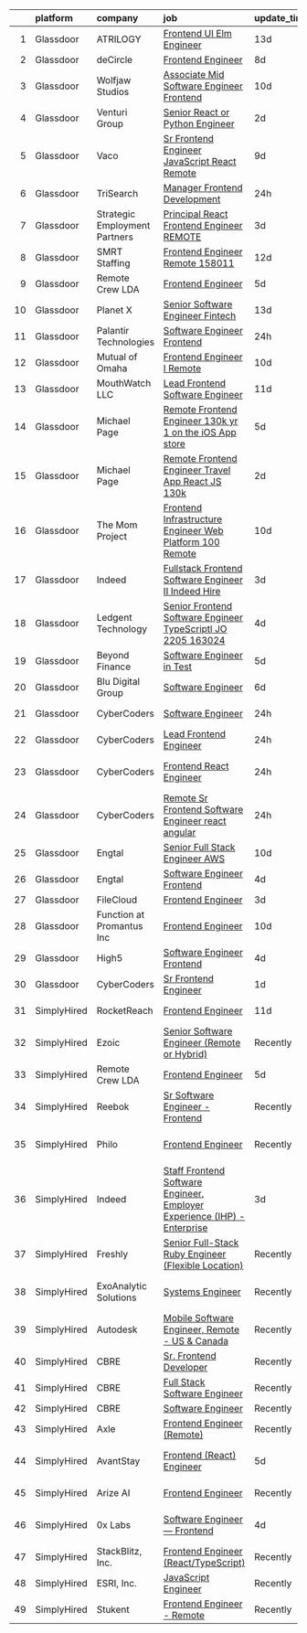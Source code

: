 

|    | platform    | company                       | job                                                                                                                                                                                                                                                                                                                                                                                                                                                                                                                                                                                                                                                                                                                                                                                                                                                                                                                                                                                                                                                                                                                                                                                                                                                                                                                                                                                                                                                                    | update_time   | location             |
|---:|:------------|:------------------------------|:-----------------------------------------------------------------------------------------------------------------------------------------------------------------------------------------------------------------------------------------------------------------------------------------------------------------------------------------------------------------------------------------------------------------------------------------------------------------------------------------------------------------------------------------------------------------------------------------------------------------------------------------------------------------------------------------------------------------------------------------------------------------------------------------------------------------------------------------------------------------------------------------------------------------------------------------------------------------------------------------------------------------------------------------------------------------------------------------------------------------------------------------------------------------------------------------------------------------------------------------------------------------------------------------------------------------------------------------------------------------------------------------------------------------------------------------------------------------------|:--------------|:---------------------|
|  1 | Glassdoor   | ATRILOGY                      | [Frontend   UI Elm Engineer](https://www.glassdoor.com/partner/jobListing.htm?pos=112&ao=1110586&s=58&guid=00000181c808e97697c6adf8c12ed0fa&src=GD_JOB_AD&t=SR&vt=w&ea=1&cs=1_d7ba5d9c&cb=1656918436621&jobListingId=1007951974151&cpc=42BEC95245890617&jrtk=3-0-1g740hqcog2ff801-1g740hqd8k61j800-68a92fa90fcbb848--6NYlbfkN0Coaqwr41TC2LgejnR7Utnytr6GYvK_E0y3WIq7ZdLRae9o-QpJIESlqP3qGLJFeU5dqe6N4gMCbDR-n3pXvhT98Mgxod8UQAAqLWEQreMdixZW2B1RD6nfE-sLKercspbsywCsncoq0A22johr5wHrPfrvYirmkD7Z-IhZUBpg9n0XvkQQuqYKp6cIBLnCcSyiYIgRlFELm0i8hbs-8dvu9r76RbqMJEFZgBKBKuG_5DS4AX8Yl7J_kABGF3KNos90ak6t0GjGUuXJUHwqn5sTr8Ke8Lifg3MEqYh7VVzF4TN83VmuOkhE7Q_3dnB1F6yGfWP31H67sTojFa3Qy9PMMRLga97LV_qxmU9N5CmMjpTCIdoq44KEcQQ18XHCwFG3eUyYIkIQBKSqG3602zraF_qLZ0dgJ2dYojp-KitT7i4-VWNd4pcHQYqU8QXj7Dp2ODB3R443efTjXpbc5ZnpfeP_dGZ3m3FmQOC1VG2cF8XrM7MsJSHsNyuaJ-5QFTgYnaC-E0MFgw%3D%3D)                                                                                                                                                                                                                                                                                                                                                                                                                                                                                                                                                                                      | 13d           | Remote               |
|  2 | Glassdoor   | deCircle                      | [Frontend Engineer](https://www.glassdoor.com/partner/jobListing.htm?pos=130&ao=1136043&s=58&guid=00000181c808e97697c6adf8c12ed0fa&src=GD_JOB_AD&t=SR&vt=w&cs=1_9c4a0c75&cb=1656918436623&jobListingId=1007963235586&jrtk=3-0-1g740hqcog2ff801-1g740hqd8k61j800-dd5f0d586b805b4e-)                                                                                                                                                                                                                                                                                                                                                                                                                                                                                                                                                                                                                                                                                                                                                                                                                                                                                                                                                                                                                                                                                                                                                                                     | 8d            | Remote               |
|  3 | Glassdoor   | Wolfjaw Studios               | [Associate Mid Software Engineer   Frontend](https://www.glassdoor.com/partner/jobListing.htm?pos=102&ao=1110586&s=58&guid=00000181c808e97697c6adf8c12ed0fa&src=GD_JOB_AD&t=SR&vt=w&ea=1&cs=1_6018aaf8&cb=1656918436620&jobListingId=1007959366152&cpc=6FC5BA77C9A4CD78&jrtk=3-0-1g740hqcog2ff801-1g740hqd8k61j800-cea5b5b7e59bbe87--6NYlbfkN0DP_ttKoBhP16ns0tLfWjRRoQOPpCtgM4FLKJISH7K8WO43MsaSwQxgyo_W1GdW9203ud2JWbInUUyEHFidwgEE2sA5XXJG7tQt6w2Ja0PTd1ITejI5S-aR4OuqwY_NWt-D_vCQGZ5QVfDBFSibNRXOAAMFg9vxpGys76Wpupfyp_2fX7v45sUn0qsSyVQOKYXUIX5ZuXbS8e48DO4PcGKv4Ln5PxCkXHcU22MN0qRtaRP-uhqyTcR4xmdEocUZgMrdT9QnH5d8qcU7WNHHIHmtf2IpZiX-tYpuijfYbdYHPeZ1GQIMmIH7UazYD2aiE-YV7pbinFuwfGtyou4CuwfHeTf-LHGrD88jMPcPFzViclA0kSvcHs6-5mCSX-_L_OIJC8HdJ-y0lrD0dSZaJ6UckKb3E58LUKGldUagzOApC2hQ4fpXpB-12D_D1ycnivfPckidPBeIOCEhQiEKLChz5YDIY_VG9rxARQoX4G-_6uD-l4mjeuZtYs06quxqSrRZoGD_bEhCuocg1EHiog0x)                                                                                                                                                                                                                                                                                                                                                                                                                                                                                                                                                                  | 10d           | Remote               |
|  4 | Glassdoor   | Venturi Group                 | [Senior React or Python Engineer](https://www.glassdoor.com/partner/jobListing.htm?pos=116&ao=1110586&s=58&guid=00000181c808e97697c6adf8c12ed0fa&src=GD_JOB_AD&t=SR&vt=w&ea=1&cs=1_56a7a8f0&cb=1656918436622&jobListingId=1007977623095&cpc=4050D81B60456B41&jrtk=3-0-1g740hqcog2ff801-1g740hqd8k61j800-aa37d0739a0c87f1--6NYlbfkN0DiMBqcaSMT8lrn_viPgFID_2aewekq0duxyJS2DdWDl_c6MXwKMcd0oiKv00VSWNtNoR8CD0M4PfmA-uyYZbxHoSYFZrjBtwMIfYueoSpv5kTtTiVk32Qq5q6LgByft60GZMmMYPqWLhRxBOPep4QRlTBZJcxTXI4d3v6jMNt6lammgAUQoZ3Pyz5kByZHeeE9R17n63zqMwRgxDYArDrCvOJp5_Th00SYDMzTRNAeH-w1Z-nL1WFUQe5eQrCt6Q1CCyC7wlo8e7B4vLq5UcMH4tOXgwHuF_krGYmkc279u1fRp57cznRiQ77UaopPVgUwNXHupQ2qsPv2JoBLnTx3IE12wx9uexQJUiRmvK0VUt5ql5YtJgtst_6KkrOaus2AmK8ULQ4x3fp3LHreX8mx3LhVzJpRlTVvXONzWxqihnAAx3kOQFemjIp4iXL3pXTVb5lynR_vzApQ7MEq-mL2xitGfJAV7pGpoCHkpWwLXXgSoJdoEICOuDLEP-fwIQ4BbY202a6WdA%3D%3D)                                                                                                                                                                                                                                                                                                                                                                                                                                                                                                                                                                                 | 2d            | Remote               |
|  5 | Glassdoor   | Vaco                          | [Sr Frontend Engineer  JavaScript React    Remote](https://www.glassdoor.com/partner/jobListing.htm?pos=120&ao=1110586&s=58&guid=00000181c808e97697c6adf8c12ed0fa&src=GD_JOB_AD&t=SR&vt=w&ea=1&cs=1_ccdd4058&cb=1656918436622&jobListingId=1007962105379&cpc=6FC5BA77C9A4CD78&jrtk=3-0-1g740hqcog2ff801-1g740hqd8k61j800-208e73efd29196e3--6NYlbfkN0D_sybMACCpf9B-677oK5j6rPldVB6BlrVvFjO_o-GJZbzuF-qh4PxErFUqfUsv_6urhIfmWsa-6WkAeITFE3SvC59-_XxnuMBs7dHroHBebKolksTcxkK6eQkrWT0BtHndz3wQ7M38MVbHyNH82ozVADe6fDPfEa7HxtgiYbB_0g7G2cSltwOZq7hEcQ_XYgBYHL3u_GedwlwDHazuAVJmaSnjx-Tn012BwuFAlAWO6rrGOb-JCz3ckG2uLRX0oGISlciBM34k75sAQ25xUeo20nD1qX40qQo4SGIogqe3MaCJINZLuKjWQlEVY79Z1rnSksJPeXHvalvKwIXX45F6ouXWX9s7qPM0Odu77FGfRxYMUqsHUMD4lX8-Mlbej14KOHHE0tnq2nKAM0pGxWlOMpY7QY79x4G4iDgyKA9OI2dNzi9pKGFcWz2CWonvPFwFR1jmB2zLq6e_x5CEMXnXxjd9MvLFNdakgi1xAJNtvoZn5ip9GRdXwZiFUmZY88Ed3VxsRvQLEl15EJdipsxqQRgiuZ1A9AlbFIk_3c-ySA%3D%3D)                                                                                                                                                                                                                                                                                                                                                                                                                                                                                                                                | 9d            | Remote               |
|  6 | Glassdoor   | TriSearch                     | [Manager  Frontend Development](https://www.glassdoor.com/partner/jobListing.htm?pos=117&ao=1110586&s=58&guid=00000181c808e97697c6adf8c12ed0fa&src=GD_JOB_AD&t=SR&vt=w&ea=1&cs=1_cb6bbcbf&cb=1656918436622&jobListingId=1007979800680&cpc=84DBBAA61F05C438&jrtk=3-0-1g740hqcog2ff801-1g740hqd8k61j800-3124d4cb5e6663be--6NYlbfkN0DJ41dufiW9-_d3VmOZHcpuez4e0Bu4X9T9KlT8_BkKDTCpIQbqk84Vut8YIlTyJcPYOZ_Piwr7y6JkeCh8vClfDrQN1nxaa2bAp4EJovYeYNspA7-QJDJUPVqksdHIFASdtkEK37my4MktmrHMJmbxDsBym4FjMcxjrf20nZ03-AwZLQpVBpM-_IgAJK_2mgne7VlRlfiT-nJ9ksQxA7UBMAPf6bgtgbV7bNAYlmuU5SdbmMcJ0ezp3dPkYFpnfrYNlZMwm5jQMNjnDIl_wX9VYTc-9QUpfbHh3r4yeU8nr7QGdk16Fuwp7P7soludzlaBD0B4RPMU4oKrzmtCZPVTX5uChcMFUcgSBYUut7b5h0vCGqG-9kcvWR6sIe6tXl5xHvSb3HNkLT6kStWwgF-CmUIO2gg2UA2pL9zdxxfh7Lt0cB1zcHuUrhbe6LH2wwQIpcqcEymz33C6p-LFH9stAWMAHs2Kv3SH3qkgyU7K9efQRL4jCxwZhbbnO6N6g0KeCI6g7cAVYPp2q3KAgyzb)                                                                                                                                                                                                                                                                                                                                                                                                                                                                                                                                                                               | 24h           | Boston, MA           |
|  7 | Glassdoor   | Strategic Employment Partners | [Principal React Frontend Engineer  REMOTE ](https://www.glassdoor.com/partner/jobListing.htm?pos=110&ao=1110586&s=58&guid=00000181c808e97697c6adf8c12ed0fa&src=GD_JOB_AD&t=SR&vt=w&ea=1&cs=1_e24f962b&cb=1656918436621&jobListingId=1007973389263&cpc=39A4E8CE329AB187&jrtk=3-0-1g740hqcog2ff801-1g740hqd8k61j800-5febf801c7b80555--6NYlbfkN0AKWvSE4sqLrvmChH3oy7SyLhGz62xmrQXLRHvtrs5R_U0uiG07NH3NhK1pWN3W3QFk2GV28uOC3VX1ZVFkmFGWVj1-ifSTihKm51bfuWJhOZM-vGTUfHAEUJF4TC34tZKZozEV0IB-5bx1a0KdrikA4nfPAS7lpR_jtM8rSWRe3_t4I0XetTyYj0JkVtNE3QSivtfFoRQ3a6Cq0KrPg-ExoEucXqRaZFLX-TeMTXrNcvAJQAPI7xEohmdQEC6q0AyMs3PiJB4MrdO9iMFZ6qLgzGYZrlsiWRRDIllPUA4RwZASlHHeSKoZCNmfkRVbtVrfjm1EZUnhMPVBygobxHQWa1omQuqVKlAossgiXjXlXk10qymI_3E8sQYaXXOfebWAfNVIOPljUyaw8J7SIPwXvdYfMwn4HFEPUy9jQ7rILH9Z8rquMMwB-zNx-OxW-GL41cwkdYtZAE4Se5GdNRb4CfIO-MuceSCRg2IcPq-MgR9xLYRxCu64lA7P59zJMKStELK6_AcDuuskB74K_v1c)                                                                                                                                                                                                                                                                                                                                                                                                                                                                                                                                                                  | 3d            | Remote               |
|  8 | Glassdoor   | SMRT Staffing                 | [Frontend Engineer  Remote   158011](https://www.glassdoor.com/partner/jobListing.htm?pos=111&ao=1110586&s=58&guid=00000181c808e97697c6adf8c12ed0fa&src=GD_JOB_AD&t=SR&vt=w&ea=1&cs=1_fa3b3062&cb=1656918436621&jobListingId=1007955271154&cpc=FAE5E775D180B2FB&jrtk=3-0-1g740hqcog2ff801-1g740hqd8k61j800-108d833c51046b8a--6NYlbfkN0B1iZffVNwR6yblgx4UGLPVYtj6CoeVi8wBybtNKgrFUOUXRgJbsWR06Qg0ALePDRbHJLWlQmYXsFyQqWuiDwZ6TabC5c7hvZOHYvvPMIc6sgcRC71RL1rFhfXgXleD67TENPdnVQJP9HD3pZdQ2jCyWoQd7YgqMi46X19hqownWDuuwwDXAD4agjJ8x9Zdr0lkPyZwEn5uoEJ4fn60M9v7JIqclYVWt3-VEwQaAzVKo8B4RkRVOwPZY9VMWWX30S1ImhaxrH0Jb5uFc43v57M7sVEbYHlDwncr08Y8ms_v_Qg9gO27NtgzZKtTUaBxoxVCHtnj5lT5j_PoMyZiTlFSjnsbICptVhrbFEyvKslq_REpJBsgvGFMyxpgd6ucdGkIEDg9LjxB8OYCUaA1zJMsagNJnbiOH5080pWE0mtWtvf8oGz_KKJ3Nrl-yKoqzkb-L0ROXMyQbpbgdgvRYYlfc_ZhYrYntGK5RO6QgU_BIH2jhS3aZjkgx3KAVrwUhYDhSoaiiXyZwX6cSoYHq5PJkDI7e0h6nTgvT9DZOqF5DA%3D%3D)                                                                                                                                                                                                                                                                                                                                                                                                                                                                                                                                              | 12d           | New York, NY         |
|  9 | Glassdoor   | Remote Crew LDA               | [Frontend Engineer](https://www.glassdoor.com/partner/jobListing.htm?pos=129&ao=1136043&s=58&guid=00000181c808e97697c6adf8c12ed0fa&src=GD_JOB_AD&t=SR&vt=w&ea=1&cs=1_3b26de57&cb=1656918436623&jobListingId=1007968707332&jrtk=3-0-1g740hqcog2ff801-1g740hqd8k61j800-f8006948d7508aae-)                                                                                                                                                                                                                                                                                                                                                                                                                                                                                                                                                                                                                                                                                                                                                                                                                                                                                                                                                                                                                                                                                                                                                                                | 5d            | Remote               |
| 10 | Glassdoor   | Planet X                      | [Senior Software Engineer   Fintech](https://www.glassdoor.com/partner/jobListing.htm?pos=105&ao=1110586&s=58&guid=00000181c808e97697c6adf8c12ed0fa&src=GD_JOB_AD&t=SR&vt=w&ea=1&cs=1_771af275&cb=1656918436621&jobListingId=1007951979225&cpc=63E4514951618C5C&jrtk=3-0-1g740hqcog2ff801-1g740hqd8k61j800-1518bd21837a7246--6NYlbfkN0Ao1sXqsfl_eKMvAUCHN22fcucLWVoEbECIQPomdFbHy1gbBDDYDAB62vHm7MOkdRx2hpkgroYsYT9JjLUkt-Kh3PGvQ0O8mOW57KOCdSxn5ZbOQQb9qxuTiEzue2LXpcIN_Eup_c9lYPo1GK61ykiZ2FOQrWCjOgcE78HL11v8JZiFOyk4VZq5nj8N5xoqG69juXFea6DID3W9mcjw72q39_fiykhBkfpPq14-fz4KcwgzQUch2E9rL4ZVWqk8UzSaHW97i50HUGp0gJ9dbqttp6cJZskUyUMqb8GFVZiidy1gip5YCcALgPzVfbif_OpyzTuI5ewl37aa8EwKb6FcT4a2xGcBZn07yo_H0PhDtYhrOdjoFVzkjsmbCz8cng62enOVr1EiJqHo7kkrb9JLV0drfFu5HXi97o787MekmHTnOON0TU5YyAt9RYjP1kQQqE8R--eq33nVWI0XTcoyvFWbQlf3vrDjednvT61JaFSMQqXfr7-3SmFC2ks1HEVTSSP145IMbAM8k7VJ1s1W)                                                                                                                                                                                                                                                                                                                                                                                                                                                                                                                                                                          | 13d           | Remote               |
| 11 | Glassdoor   | Palantir Technologies         | [Software Engineer  Frontend](https://www.glassdoor.com/partner/jobListing.htm?pos=107&ao=1110586&s=58&guid=00000181c808e97697c6adf8c12ed0fa&src=GD_JOB_AD&t=SR&vt=w&cs=1_bbdae8b5&cb=1656918436620&jobListingId=1007980747097&cpc=4050D81B60456B41&jrtk=3-0-1g740hqcog2ff801-1g740hqd8k61j800-3f3911f00a585902--6NYlbfkN0Brd2bbJv--kwJLf5E6dthOUocw0FyT9949Kzz66cUevmgVuLUFWYj_raqBL5h1rfZjKXGr8BwQ-kr793VJAzMOONwb67UfT46Ct1DUpQp1MrYBdLAG7WyHCrJbrwdEnI-nZK6oRVLcl2ZjXOl8rneW-e1-TOg51HLyjUouLEpwSklh-AXDvgrTYrPxj74emTdnULwU5-GJNN6hyNvb2SHMa5FOW6dKdHI593czRfJIN2qNgXXAh2_RX7ABfJACBnrw0wTJkCK1xOCoPbNXkUABuPrAOL1h42voPiFPfiQrzRLXwPA5tyPLc0lF7O-jE1v-XniqaOHCbNub46LkwyV9mntZB4yclBtQaW0gtLFY6mwQnxd0YPk6fAzZMTN280WOx6sFLv8s6y8kqkyiO3qk-E6xwA-9jWaHGmYJc9hR6aN6XmgRmbgrtNDro9ySgbI%3D)                                                                                                                                                                                                                                                                                                                                                                                                                                                                                                                                                                                                                                                                        | 24h           | Denver, CO           |
| 12 | Glassdoor   | Mutual of Omaha               | [Frontend Engineer I   Remote](https://www.glassdoor.com/partner/jobListing.htm?pos=106&ao=1110586&s=58&guid=00000181c808e97697c6adf8c12ed0fa&src=GD_JOB_AD&t=SR&vt=w&cs=1_62633c54&cb=1656918436620&jobListingId=1007959150612&cpc=A65DF3A704A48F9B&jrtk=3-0-1g740hqcog2ff801-1g740hqd8k61j800-e716b48e77e107a8--6NYlbfkN0AKY9t8q7VgAheoAs7efbXyhExMUVS6P88HBLabZoQOT6odWudF8K1nswEbB-u_gfhGuqF56yWDTsDBG_Z_IMaQRjIvkLyakpxvAvzaMee0uoI5-l-3iuJrhOAWaSqAlJDXWlGZENoEbVtRqtsgc6PTXvqNSELRq2ui7902kh2muRoFh3EioIcz24xBSf2JdVIJn2s7mKxz3Sk96cWmOP2uuRAEGKECvZeH8rqF79Nay-nhxP_rXSCZkY0X6a7KD7MfDs5IukfsmrQwIyO_moWMiofUOkG1p33-VHr5nEXG8atCkoJDntNXTBo_yhBR-Q_wttMPmGL_PeZ8o8EeAc7XcKmVAL6zkkKcpR2jMWglvZK-6Xkpqb1Z5JtXcdpwDn38FaEI3buepF-IPlnwydjTOI6Gj45mWg1GQ5E_VXuVR2ATdG49fejlTi05EqePaElVqZW_yDE1vjXqANKFHOH_wxagKSIbj6D72UJNclFB1b54E2-QZqun5qM-t1mi2zKPHyTjugfRjs5ArnhHCd1_)                                                                                                                                                                                                                                                                                                                                                                                                                                                                                                                                                                                     | 10d           | Remote               |
| 13 | Glassdoor   | MouthWatch  LLC               | [Lead Frontend Software Engineer](https://www.glassdoor.com/partner/jobListing.htm?pos=101&ao=1110586&s=58&guid=00000181c808e97697c6adf8c12ed0fa&src=GD_JOB_AD&t=SR&vt=w&ea=1&cs=1_6b128f65&cb=1656918436620&jobListingId=1007957362059&cpc=632C08DE5A4EA969&jrtk=3-0-1g740hqcog2ff801-1g740hqd8k61j800-9101270fe208811a--6NYlbfkN0BNcr0NcvR89qCL_pN4cmjP4DjZaOdLg70nSZGs_2WqMRTIcslmlCrFerrwkulit-sf_dEr3xrDN7nfNG5mfuUrVO_tmFegrLB7eCUJDroXvWjlpYPpaA6f5O8CfJ5Ll5sZerWVjGmF_RKv9YtSzp_2pmHGJyhHFwWRolcCCqtGD4ZLgAeFVTHaW9yvN9GJgIJCBul5ru2LRm1k-q5efk-VbU1zBbuNYe3lJiLzDLZXJ-iZ2GAhuzvzoXCGHFtH9DZE8bcDD9FwdO5qmrzc6odHxvxPvN-Ih7f70c1Xh21zZSYwDg5bUS6qYDi90fbgkPMOeCchVY3viHsegtKoX_9mxrllvt9jN3iYhxOvaf_0BWmvw-DrfnHJnxLJZ1F-Oups6khJHu16dTLvlYyOTOgBNHVYF-xMp13LsrN8Ux9QwIwWCzVwKwUjGUJhcyvaBVfhXEWseDQY2pfyWKiNXjTyMI6xyTBcuqpAd80lg54wKiVRfCMoJr8fe_di096aoH4JkTxoLyXolQ%3D%3D)                                                                                                                                                                                                                                                                                                                                                                                                                                                                                                                                                                                 | 11d           | Remote               |
| 14 | Glassdoor   | Michael Page                  | [Remote Frontend Engineer    130k yr    1 on the iOS App store](https://www.glassdoor.com/partner/jobListing.htm?pos=118&ao=1110586&s=58&guid=00000181c808e97697c6adf8c12ed0fa&src=GD_JOB_AD&t=SR&vt=w&ea=1&cs=1_2d87fedd&cb=1656918436622&jobListingId=1007969015312&cpc=39A4E8CE329AB187&jrtk=3-0-1g740hqcog2ff801-1g740hqd8k61j800-7bd48b6494844bbc--6NYlbfkN0BR3ykMnr3Vw97HK5IC0i9Uo32NXohanwqRY-CI8z69bl4xOa6Yve6w4x8Rf9t5B-XQ58oC5X68Xeuabumhtw4rMCy7tCWMHI3jWYTPSFLaEgNp5ZVoVIWl3PlPQoER2MKL3F_LWKSSYoNQYmujHxJfU40hY5hNNpQYVEu2kLj2bnSM7q8_Gir7xnR1PPQ9YK9KVREITo4Gc7vFN4SF0kd5kO5SMEo-sR9BgqSCtYO5_nxrq2T2NMhr7wQt0O8yjhspLhqftr-ldxyCZgyQBAIQvU4TFtzEScL6qKVfkGDSMND5fOuPLRLK7fKOHnwlMcWbDL9BCzpX6MlNOfrD-cVnX8YZTfXdeot8TY5lVw-Skz0mHKWS44phX3o3F19byie4mJLj7CjupyGRcAz-p4ZKeLfVLhXaD53wC5kwjriVINJr59VIIcwxTyH2DmPM2HJQr9fSJM7Pqx-N5A3c2A9LTRiBAq0KpYKko1-fvCRv2lo5tL0j7MeaZQZLre7XF4RujNF5OrFYRjYQMq_ve35YHDTilIBoITHKW8fTGSEh8aAR8srsdHjaY_ySni5_tx2nJ3g4Y1lUb8v-fGVpnI0Mv1qk0ze8RiTK4zN03LCAUnEimDNQk0-p1ZeRI-KDaCfeTkOTKrfdD7iGaI1XgqvJB9h6UVW7JGqLzHhbpPvWMBw7XvZQkcr3Gj121w0XVNzrXjsI7eA1JPhm70gzSHsoa14rK8fDAmRHQM094kLT4Z4C6Bp0Li-YNZc89R3h8iRHuOc-3n4UnlO8aouuRdgJLUr7LzUsLLzh779NOJSaKxu1qgY0yI8BEk7Uk0gmWCEFCl9n5MqDCz8gCs9tO7yrldsO8sW3SVwIyp5j1i2ojJHvwimJqoijNK3BmDzwgyJds9hGOSLEwhPiypLkmxMiGnKeClOHWxK_pbJ9MKfCBPDHPrUxWkJfIL3EoWHya2kUB0oxME77tAYU__9mUzEIJM1XrkysRAeHR71YYS7lYjNHhPVgns-qgUhCqqv0EkP2OgOp1N9xtEroNJvkzaHJ-9huYMQinnw%3D) | 5d            | Boston, MA           |
| 15 | Glassdoor   | Michael Page                  | [Remote Frontend Engineer   Travel App   React JS    130k](https://www.glassdoor.com/partner/jobListing.htm?pos=115&ao=1110586&s=58&guid=00000181c808e97697c6adf8c12ed0fa&src=GD_JOB_AD&t=SR&vt=w&cs=1_fc747e3e&cb=1656918436621&jobListingId=1007978392618&cpc=3DB599BF2F4828F0&jrtk=3-0-1g740hqcog2ff801-1g740hqd8k61j800-259e370233ad0c53--6NYlbfkN0BR3ykMnr3Vw97HK5IC0i9Uo32NXohanwqRY-CI8z69bl4xOa6Yve6w6NlWd53uNOc4yNQxHyE30jHKcHI8T2EoxYr_1xzlVxYFKGPeZ7P2kwzFHH_R28KiLeWpIq5hzB_iUWWVkwtAv7xBrTIjmRzAN6bb0aNvBZYfVhEs9EE9m9weKn47cTV5rPAAOfuv3EBbEg65nxFI5Mlbx_oXSMArZBOcxtA1AR61-T83LGSoBHN-rPwpbHh5fq7XewtIgGnt-sqPAhB5E2jkBvoIAUZanUrho3B7ErIWgQTJl08FQdBlhG833iDMH-uyo9pRUWD1ErZ4p0fpYb0fkpaIsKB4F-h2H1YjdD1_BMgYFA4LPvyIGRP2Mu0Rda6va15CE2ZIlh1O926aIURsRTEmCfRDY0RjDBdZpONzQYfipyAbZklFRrU8poN2JwhZ1MkQo9iRo9I3mdS8RQMHv_zErUrhAAaEPpqklyonWimoWwDSTyTJw-E2KE_iVBrSPb8ACyzNkvGcJJtdynI0cfffm52AupSifBse7tYhFBChFR7pg9m6niDVtDvNXzs2xfn6sHH5NNnNpKOJ81BSCe_YUYk0NPqPQXbzo-rfEoEorZ5_7oI1FOQPsdWFtl39CkhkNRkHutzJmQHegWg-ecGOkoqR1Je3CKPoNJHe4bd7k507UZV1s_GrHqaBWHicIkbKSXIret4UkxqK6R0ElnnhWGila3neQYALxVBOTtgxvlAvn2ftAd_oYZxh-wCpv5j2yWYnpKR9buHeWiZkxATY8-aIt8pUnrTwFnPL7YnrLQTkr7T99n0JpOriP0lSFno-eIqYJ3CaaZjUec9KPWcp0QniBWieRomhW6cMH0q0ZwufUQdwVT9HjF0EDFQgmslsi1jQy-qt4v03krWUzJSDlKCoNLXVh-IHZ1ZbmsqpePr5WDQgqALep97OKO30JsXcZ1D_-4OkVb5LY49ztnyW0YA_RcveAi571BtyKlI8T-O2hlrXQap5oXIN6ixDeDB7pmv0i-R8XBvPcM8MhdmrYqyLevia3y41Vas%3D)           | 2d            | Providence, RI       |
| 16 | Glassdoor   | The Mom Project               | [Frontend Infrastructure Engineer  Web Platform  100  Remote ](https://www.glassdoor.com/partner/jobListing.htm?pos=113&ao=1110586&s=58&guid=00000181c808e97697c6adf8c12ed0fa&src=GD_JOB_AD&t=SR&vt=w&cs=1_cb35a1f5&cb=1656918436621&jobListingId=1007960551232&cpc=AF770993EC679D41&jrtk=3-0-1g740hqcog2ff801-1g740hqd8k61j800-8b6cd9f3fdcd4673--6NYlbfkN0BDp_epf89aHDQhKpPegNJQ_ldQpEFZQsM9OcONMGxWx6pU56EKHF58QjVdAUvn2gXYKO4z_26SU89mHjci_GDptnJftDDPcxP0KxPscXU_iJibb62k-e_C3qR3RrmGQfpENVf3k1cehNsQ5_FH7xqIjMtBDL8gXo6Q733l_qCP9oQWR6Oy0psELGpZjphkp0esXs5YTBpWuQLWpRV4_lOhbO3X7jKKB1xCU6poymJpjdH2vrW6uWGf2KunvhnjrBG4Jrnjz14eji_HgMxFSEaySr0DaTlteQ4kBnxstwoQqu_K4sPtB51JMlo9JZ9yjjX-1MTq-ndk_sNCFVB6C48lsHhY7XbQEsieKtdFyl3UoGa9Qlepa-ecu4PdlzyTgDp3hBbG97YiiFlRY9QzAbFIVJ0OdREs_WlDnzsoiRJgOqwZGRZbzqFmals41XhdcbSUhcIIsoDlr4SvrTN67KBnIwsOXaN27-pSSL0_Ap4_VQHbi_hYA2ONT7rnkqksd4mCh0RIbdwIrVsj6atKWZrTntPFXsh2zF7CyKK6CWt_AjNsmbvO3IKQyRRPyu_PVpo%3D)                                                                                                                                                                                                                                                                                                                                                                                                                                                                                                       | 10d           | Remote               |
| 17 | Glassdoor   | Indeed                        | [Fullstack Frontend Software Engineer II  Indeed Hire](https://www.glassdoor.com/partner/jobListing.htm?pos=104&ao=1110586&s=58&guid=00000181c808e97697c6adf8c12ed0fa&src=GD_JOB_AD&t=SR&vt=w&cs=1_14ab0455&cb=1656918436620&jobListingId=1007973733248&cpc=82ABD2B5CEB98952&jrtk=3-0-1g740hqcog2ff801-1g740hqd8k61j800-761af04117d8d8f3--6NYlbfkN0CiRNM7CVr8YueLFKlzwbFWI0o7IjV438l4sVrvKZ0flpURU_mqoI8E-VxPfg2eTCGNO0c84lneqGNu21B-SU0ZRT3xbQzya7RRrISv7TXAERlYaCMi_nhp8rfc0iqiFIo4PhBw6eal51kmwcYfCd7KPaxKo_g0PWYugxd6czRCiwnY3MV07ZiESBTYtMGR4An084hBHVckQh-5BFswvPL5MvlpyGGJSIInXdDy3utnBYRuYfH7ErTJHsAcpxSsgaWmGSLcez7-poZAyCKIWAUXNPbbBaUscPBrD5gq5ky3Bk9vDV0vWfv02FEJmxhhxJOfDLN_J-Rq5o0RDxk92UVlQdzMxAqRRs-8rrDU4nOdEAwbVSW7D_xGBz-3poHFYBzNPrcZtY_JW-fIHmG1lMMG5gBKn-0ZXZfwDc-zCHhoiVSRpXKbfCYI-ueVsEh-2y1KmCbyXLpuWTnwN-ZeZsW9r964r2VwFLDp3cQ2luL7DZ1biEvHuCB-fKaLeTI7yQyNKWPC8j5tHcHwxW2wzE1C8P9wEKxLEuE%3D)                                                                                                                                                                                                                                                                                                                                                                                                                                                                                                                                               | 3d            | Seattle, WA          |
| 18 | Glassdoor   | Ledgent Technology            | [Senior Frontend Software Engineer  TypeScriptl   JO 2205 163024 ](https://www.glassdoor.com/partner/jobListing.htm?pos=122&ao=1110586&s=58&guid=00000181c808e97697c6adf8c12ed0fa&src=GD_JOB_AD&t=SR&vt=w&ea=1&cs=1_10ecc89a&cb=1656918436622&jobListingId=1007970990135&cpc=75B6770C194DCF89&jrtk=3-0-1g740hqcog2ff801-1g740hqd8k61j800-77082d95f647f81b--6NYlbfkN0BhfrGGbcblirJ0_oD-V1jJ9SBvie1turFDKTAe6KCgNxcglQf_GDNs19Mxti6n_SpJySjxVqMV1VQfU9KWJAmgK8qiaxpTOy58NUcle26o8Zoo1n3zp_vbJGUXqP6pRDeIC7DoqETAA3aHmw5XyXJNYG3EOOi5b_-WJGB0Phkb7N57M69BnZEztzmaJoYOcgS0nqkGYvESpXneEPT3RxQGd6wAl5_gCQ2bvRGnbdKm_4U8s-etfX3JpgHiyPhKge2Rht6-FGRfCJKSqMj6GTPCKTKGMVzPnPlaWAJZNENwrvPdsFKmooGUsS2ErsIKWzQp7JZhlIdTxtN2aJlpEC-TYDCXZZzKUV25sMa2HUXBeigMEAh0rLg_eqI1WQhUIRsRaSX89i81wjxuYVa3UIyw1Nh71rE5QlB766F-WGQ8aLdmkyM9diZzJB3I1Ae0cuZglskGv1nD5JVkYW6ZW9AbdJiilYuU2QQipiY2P7mT__9BcmXU40MdDDGC14mh__P6L2xCzIXIUEANDTjeGlbNYpJ0sZe6iSJ68m_QbxT4REu5tF5-3v1Uwcw8J0OBOP3Qy67dPdVaNhaFi0cFJ7jg5GYH21d6s7tjqLHqHnXjQOcnQ1p1l17X7U2BVzTjCEzSFRwKWZ_xI7yBIbz0BLxG8jgEWnbSbbKcFzOXGJkbe_3LyngC7_T2JFk_YnEGO14%3D)                                                                                                                                                                                                                                                                                                                                                              | 4d            | Irvine, CA           |
| 19 | Glassdoor   | Beyond Finance                | [Software Engineer in Test](https://www.glassdoor.com/partner/jobListing.htm?pos=108&ao=1110586&s=58&guid=00000181c808e97697c6adf8c12ed0fa&src=GD_JOB_AD&t=SR&vt=w&ea=1&cs=1_bc6ce794&cb=1656918436621&jobListingId=1007968674286&cpc=76BDADE3D6D9A820&jrtk=3-0-1g740hqcog2ff801-1g740hqd8k61j800-b28fad604f066af8--6NYlbfkN0C6t7gdI9IhPzuGFLZmEq6XL_Xf4eXAi1AxtRXoS3e---3GRhal8-6PBQ8EKj2DwloAF1QeCe_vHY5mGNQUBCSZMmi0Q8DVQfJWM0vrhQLqqNWjoHv3fpX6p4hQQb8K2P4wcfywpQDPXWg57YQOtDKFrf6heyGAFe5RbmHpuUGlmsRot2qIlGFrUMPAIqDe0uUR0rrRQ1DW2r5EC35wUGNoZAa53vhzRGy4g-8hne2TMJuhgTIjTVTbNH03JeFk8ESdI9RbB0krbcJJG9amwcjErWbv7b4X7mhKmwax2JbzdnXSupgaek1MmWd3SWk-pY6GEq40oIX_eNqSPEeuYQFPWi6tEmDv70okJj_i2xCXuC1tcsrrov9xljVjLojSbgitf1llcKd-utyYzx8WWAMpvb6atAlcArX3cSSmkn4ibI53LbzEtxSJbKL0wWSDh6PXyJCSF1Sy835CeQAkaKnyJy09KnSLeIbWo5Zo_KC0PVHbopOALgqmjCj4HE7e4pyyf-nOwJ4DGH7U_akggvMC)                                                                                                                                                                                                                                                                                                                                                                                                                                                                                                                                                                                   | 5d            | Remote               |
| 20 | Glassdoor   | Blu Digital Group             | [Software Engineer](https://www.glassdoor.com/partner/jobListing.htm?pos=103&ao=1110586&s=58&guid=00000181c808e97697c6adf8c12ed0fa&src=GD_JOB_AD&t=SR&vt=w&ea=1&cs=1_0c0c96e4&cb=1656918436620&jobListingId=1007966672663&cpc=87A0A889578C8297&jrtk=3-0-1g740hqcog2ff801-1g740hqd8k61j800-0441ee70eddaf6b0--6NYlbfkN0BoVCPGDEpKZ6e0xssrpwCgz_QHbZnrrT6El_ZPbVTkziL-BsRRy4hnV2zkiBLSzIO8wdMXh9lP4UVshDL1ggXzzWt8pXw1fYQ5gI2Z39bdlnCVXS-Ijbj_ugPRVWQ-dBwDG1SCs1E2vcqRVjjFJBcevcE5sep-xbhJdI-eBVSM5JlSj8nRYDX7FrN8g7cCeuh1yZYbKQE3IXQBl997k2F_qvM5ADuDB_A5aL6_WTSs-hHwFvazZjKLwMV5wgGuAic2JiOsVUiLRjaUzHSwlzcLooeUTebVc2SxIjjabvwzFhCQ-6B7JZl1lVjbCw0WzDsThCscaeF3D18XVw0PDp1Lgmi12_MRrJTZ9yJ7LY23cUtYNiHSnbIDL1rKm_GrLAi4PxIucghZXNoZmKg_1xQbjDsLpkcrJCAaxpgZYKLXwbZhb2yZhZfT1IgX-n6u_qraR4tzOT19lURmtK6mPhPY0B_AEFhbub14NcnHCdWBx5D0JG45vsN3-1Fvn9h5-Oo%3D)                                                                                                                                                                                                                                                                                                                                                                                                                                                                                                                                                                                                             | 6d            | Remote               |
| 21 | Glassdoor   | CyberCoders                   | [Software Engineer](https://www.glassdoor.com/partner/jobListing.htm?pos=125&ao=1110586&s=58&guid=00000181c808e97697c6adf8c12ed0fa&src=GD_JOB_AD&t=SR&vt=w&ea=1&cs=1_b8d2a828&cb=1656918436623&jobListingId=1007979947220&cpc=FA84DF7EA1EC2398&jrtk=3-0-1g740hqcog2ff801-1g740hqd8k61j800-a17f8f54f6facee8--6NYlbfkN0CpFJQzrgRR8WqXWK1qKKEqALWJw739KlKqr2H-MSI4eoBlI4EFrmor2FYZMP3muM3crcIxY9HAJzI_Zsrf1WELq2Jvm-A_9O9r7Of7xv69uSFr45k7MLhV8YNHB7tJxFxmRij35RUjK_tRc_GHP-1ZXT1-_QnJnX5NxIUd8IHpolTyrYewPwu37lt9kgVIrc7TJ_jNDDc0ilg4qEgNlmPAVi1WrT42apYDVDGKXQ4ohZ4T6D91WPA9olDDwNR6gqXckq9zG42l0CWE1jisCvz6s3Wl5oSnGTtQ0S0HzqoH3YKM69JaGyYUMBJv0pD0W6XqSJS2txkc1Npy1ckbYwNWKLOyCO_N15UUMj1K7iWu82UnkE33onm8Id8fMv-RZMaUaleycVYdz0efMlW8lqUk3vsQszKkP2YnUCjX_kiw68q1aL0pVugcicfUqMT1KDtN0LLtN7kb0r_zKmnVVD34kSd0koMccHufqpuRbr8zOn1SHWAUJGVcsnLUp0zvgx50bXIGhipuKjpytFteYL1kiL0Hx8Grnvnwd0VRKcWLZf_gxsDWQaQ0Qf8YiviCD5RIuSk7Oy5fVc4OWbITEPVcccVVqHDPtuvB_-vC-uUcLnoHQFdISAoGOhIt2QK7VVD_RXdr14bGFPgoaa_78ja1JxKcuzs5IbC_WKnM4UgLJhlFqXXItwveJVV4ywgrMu8HUKlU7qpONRIDsn5ldBqdEP76Ikkk7uHSJHQUKXkuVNWO0sUObtKg9lbQVMsMnhiNM25GAF7-oEIgKmU688W81ErmglyNKBtPJ8CilfaeOQE8GyX45Magq3tsC_VuUzhMI8mcR5CjsMWoeFthIfGusXOasEeXx85APehW5wrWTa41vsmPtKx8ilmvm5xY7WGT_qLMz-hOcJ4sMDLrvbPai1ytcDTditxIuoGnSwqUCcl2yxN_4uGmtVn3Esn23LTPbayiBLnWGyf2EUzEawOMZxh5Jq8o7cvpyKzjZeKnAg%3D%3D)                                                                                               | 24h           | Charlotte, NC        |
| 22 | Glassdoor   | CyberCoders                   | [Lead Frontend Engineer](https://www.glassdoor.com/partner/jobListing.htm?pos=124&ao=1110586&s=58&guid=00000181c808e97697c6adf8c12ed0fa&src=GD_JOB_AD&t=SR&vt=w&ea=1&cs=1_9d4c3454&cb=1656918436623&jobListingId=1007979947853&cpc=F4EED0218A761C36&jrtk=3-0-1g740hqcog2ff801-1g740hqd8k61j800-644b156cd26e5b38--6NYlbfkN0CpFJQzrgRR8WqXWK1qKKEqALWJw739KlKqr2H-MSI4eoBlI4EFrmor2FYZMP3muM3crcIxY9HAJ8huPHvuKIFMdK0CYaPsSlm8B7jzSE9hXuvXdRe8rSvLYAAsBOZorjWVRA5N-ehORmmq6NH5rRZTfJSxjJAttkn5rmnhOVmP2I6G9mPMKwdLhLAdPFQjW17zG5BdzDOsPDrRUvUnvDFLKtV6grQQmPU1Mvj1jzPE3Lciww-DuuAXOgiw2QxsXUF8BB6jaMo3uw5lH9SUya35VyBqkiZnhxR4jB-FYuFsfnL7CWgnV1XpmAipHDlfraZHpWz2clpDioCBiwi-d6JXX754FKi1dZtfGjtQo2MSycx4f_vGtNYETGrAuKilYOmpjaN7YMPgV16l4zOZOflDKagIKDZsHwc3R6iKzVKiM0des-cDEa_WakFwbyHW2L_iNqwbuX37ATR4kF4K1kPqiQDqseHiBqNs1ORBvRXx5CPd77oLZ4BQ-PvVYAAgRIz71iS4kFQRKgcZ9G8ErU3zVQlWiNjGZ0U5u5ymHVGILE81gpg6mxaOD2_HBu1BGOfPX1YS_Iz9kSms5o_v2hRfBWsmWMiZHwGGGVIhLnuTSxEsHDzZz3SNlzdpqbzeLk4L00pCBPHQcMIuW5pxR-QVw5uvFClm_n8iS5SaBwRVc54BjvPGpgMoZ4CdvxrF3fx6_3JSO4DhrK2OH4KkSLjtUSuNPIXjWfFx4F5-chPRbk4U5sok6RzkBWUw2GyXi1-o032SMHPgXOtUQ-rDbdk94_ki4be2eI3T-YLoqFQwWXcS1z2W6cPOU87_4GvnYvq_HDibxUkxnqe7ri2Mn_ArFQ7DylQJhHXijEFnRigN0tL62ltNrNvwf-6tgTyCqkiyvCTNYrQ-rw1HDObaTEjxDiiW4f_Vr_OPleqIBdS6UL8Ujh5OVUee8hD7jlBQYy3-bpPjk1PnBojl-7mtStwTYUL1QYFUqO0eWmxexZQBcZJaNFxat_Irjcyb07OBKeenXDgqKVYQMw%3D%3D)                                                          | 24h           | Dallas, TX           |
| 23 | Glassdoor   | CyberCoders                   | [Frontend React Engineer](https://www.glassdoor.com/partner/jobListing.htm?pos=114&ao=1110586&s=58&guid=00000181c808e97697c6adf8c12ed0fa&src=GD_JOB_AD&t=SR&vt=w&ea=1&cs=1_2bc19531&cb=1656918436621&jobListingId=1007979947847&cpc=B076152010A3B66C&jrtk=3-0-1g740hqcog2ff801-1g740hqd8k61j800-827d0fab91d979c3--6NYlbfkN0CpFJQzrgRR8WqXWK1qKKEqALWJw739KlKqr2H-MSI4eoBlI4EFrmor2FYZMP3muM3crcIxY9HAJ0K9vUgA4DUy6LmvGjjrU1YyE6V_mqueKbwCuQnXYPtWz-VysMZPT0ABgRFTafJueBiCdHmCuP5RAdzVMhTPt6Or7gn85K3J-NGzn52QODCYOMMU1t596JIxm1F88GwNPN3ZOltTUeUZ-5CcGzoNS7WKVRir3KzYy4z6Ri8Kg0N_rHEiaCm_wm8YUE9iAtGYOggXVr_zxvgZMcEQDMPoL1MVg13KZIqgKBMXSK-A89jlfMqedLT8Cv2_LkvRFeMQAHYmA6W2CnZKBTyqBPxMBP-A1AOEztVXFi2rbI9-PCJSTKY1L3TAjSb8a3ngyH3g5ZWx4cTmszZAbKGxbo03KuXNWZ25LNT7Y4wrK9n_G7AlKBfV8Q4lCE1rAfZ5MPG_hNmYzwd9Gr6rmAEQFBCingHUmTdYbM2JBaocs3B2AVmbQIV14AqAgapx3SZ5hAa-EBCxkzJ_c5ZoT2YuKDuE1Lqz3f1fUsm_Kt3LPS9WjfSd5_EFD4LokmyJtRn71XmT-PLMdX23AqunCUGV8TpmFmpemIZYw9pjMvUS1thwEDq7p1wpqpiXqZDatvWcmvX-cA7yeugyMNpZW2nqQaamfn-Fs2-9gLzbMclaWhRHBDrUi_ZzdNz7rFWBABYfKj0AHfzXtVGK0nt123UioILOogkAX7Xi5vBkTEETZPnfbl4vWb41BxxX2uEjHydgP0BgEwjwIEMHBioZNzh3VqqjI9MnTW4gx6rnb-cYxw6QQrPLI4M_He7Hq0WsOCsxmg4P4RWtd2cWequm1N3IKBrrm9J35QjMiOK0wxDKlEOH0D1oF00uHTgqlgLvcxukkAzBvERJph_xw9_QKaInI6YZ3MAIhjQJ4EtnNKftvok5or7enyb3pb-b1rVaaShG5Vkam_QFaf4EaxS0LyK1tFyxGADbR6coVQGTlw7Q1uqLp-OdN769NwhgLK8%3D)                                                                       | 24h           | Los Angeles, CA      |
| 24 | Glassdoor   | CyberCoders                   | [Remote Sr  Frontend Software Engineer  react angular](https://www.glassdoor.com/partner/jobListing.htm?pos=119&ao=1110586&s=58&guid=00000181c808e97697c6adf8c12ed0fa&src=GD_JOB_AD&t=SR&vt=w&ea=1&cs=1_18dc04c6&cb=1656918436622&jobListingId=1007979947000&cpc=B076152010A3B66C&jrtk=3-0-1g740hqcog2ff801-1g740hqd8k61j800-23e2b6eba799f9ca--6NYlbfkN0CpFJQzrgRR8WqXWK1qKKEqALWJw739KlKqr2H-MSI4eoBlI4EFrmor2FYZMP3muM3crcIxY9HAJ_f-eFAH740z2nzcdQn2BszlgAeI7KP8M5tKvgYbihBI6inkOBLOBlE5fidn7i5P1KFCcn0coj2oOt1jfrAEFGqp34Iw0_lGM7Iojoebxk5T0oqHqBpsemARYnVCeec0Q0MAqlHcN_WLQufMrrBzHJIz2ci52wjUOOVubzFPT-M59QN4xpP_sEFc6G8GxIz320RLOxFcE7g-CYNwTl_P5Vtaa6nTnmmfCQB3-AJ5kmuMvKumKEJVe2oqjszxqaC4dvsr-f_63_EA43ovZ61asF63egAowLJkxbEFdoA-vhK1mnAJL2omtj9fMIStOBGs9gkZXOrHcjxm8jxbtudI2mEkUPYL-QB92jg60QUIunm2ci7t4Wcq-Q4POG-BIThuKteML-AwHSFdOsX_9_--_FX7WJQHKNLwwTMC1smmm-KfWwPthQormkgknF52GGEPuHalemv1sDozpi7O4pBQ9xed6V3PzsixJko-u4zxEUWv2H-R8Crl5U9GoQj5Ua49OER8CtU7ZBbDIl0BK2nEUu4dStRDVR-mBWgXuOzt5ZySDghczzLvx-NK4SnKCwHth7VyqtoonZ1FsEXQGRMTLsB8MFH_2JdjYz7Jrr2ODG3pycr4q6eigrrSA-TYc8vUpK_KD7XHNTCBX3YEcsKKx31itN_iZvtNyLSB0pDTJhcoYC5TOenzdGN4vGrfWkZwZsst3IFb4C8ZBKpZs3EzzgXLZpgNDXfbFbNlNSE_JawqwPEjqdmlVtT8MeIGA4Ykms9_vqQT_tGpck3xWkbWk9HrxOetAN9VbLx9Zi0VFdhXsu07flQjyKrm-9KnZhHlyYPkXuAd-K60dQumDlIcykvcThdIlf9mvxeRlWYISCGIHTK2OepdtdL2U1Bo3Lxb8rOc6SrN5__2SvBvJzU0HAY%3D)                                                                          | 24h           | Houston, TX          |
| 25 | Glassdoor   | Engtal                        | [Senior Full Stack Engineer   AWS](https://www.glassdoor.com/partner/jobListing.htm?pos=126&ao=1110586&s=58&guid=00000181c808e97697c6adf8c12ed0fa&src=GD_JOB_AD&t=SR&vt=w&ea=1&cs=1_8f14c2d0&cb=1656918436623&jobListingId=1007959185574&cpc=9908D8D4413DBB8A&jrtk=3-0-1g740hqcog2ff801-1g740hqd8k61j800-1ed2575a03fea07c--6NYlbfkN0B7Z8t6fEMDh_BTkcJVPNJicKvZQEBTy5HSwyHa20ewqmyfWNXjNsfvmtdqiCQm-Ezl5fw8OT23oBTXLVuJrOrFw5do8IcjF-gtDpSoUXGd-QVjnDN3qsUbP6rjOIADjprNeV7t2GWRbsDhByqk0OvK5HFVZePpoPHj6H9RplhbaW5nut4xJ1YiPxODqCuFgxle3FnVLxfOvhftU81v3InMvfpRoLJLCJweidhDtcK3l-0TblKF9ODLXQvMFSf1MJdKwtooN7BW_VTwgx82NHkSooctmANILP-cpMfKP0nDg2Lqnscy_XvJU8nrY4dSwha13vPMz1R_Ms3O_RAdFUJbJ2L9DzcJBvK9yaaw4kqpOfQHpm8HFAxmg_gjoEv2z7BNMuInd6wfb2rXkC6j6PqnleKNlM-_ZqiWj1FHPWX0cCb-Im8CcHmO_fiIXvVF5U63k6dIHXvUXXhcOspi6U26IONMONRUED1uG47IXrWAI4Ak83kUkV1hDGF9eX0MBaakjjws1GnApg%3D%3D)                                                                                                                                                                                                                                                                                                                                                                                                                                                                                                                                                                                | 10d           | Remote               |
| 26 | Glassdoor   | Engtal                        | [Software Engineer  Frontend ](https://www.glassdoor.com/partner/jobListing.htm?pos=123&ao=1110586&s=58&guid=00000181c808e97697c6adf8c12ed0fa&src=GD_JOB_AD&t=SR&vt=w&ea=1&cs=1_5ba735c6&cb=1656918436622&jobListingId=1007971749848&cpc=9C2286EA3771AAF6&jrtk=3-0-1g740hqcog2ff801-1g740hqd8k61j800-430298797dfaddc8--6NYlbfkN0B7Z8t6fEMDh_BTkcJVPNJicKvZQEBTy5HSwyHa20ewqmyfWNXjNsfvmtdqiCQm-ExFRSE5L6nT66jsQTAQTW9vVX2eQ9qJLAh065rQYecxG6-BAaCRBM5PQj_452pxhgKDEHZ06WJTKbDGQUgcldAWvMarnMVsIFa9tBJmE7BWGAttn0hHFXq-lXX0Q7pdcLk_2fC0nQmKXU2UaPAGMlWiN-Y8rB7M6v95E_vjwMC-O3n2QmTVeEl8Z4ba-VoN2rNqN6JL39h1sGOYYxjSr_dnWGcKH3OF0G7z2YrJrOYdpgoI4sbljXDU2eZYRGflMFMNxBeaBfCkxbHXjiuql1TJiwGdr2BJrxI6w_YVsqmbzWIHv8RFdQhzghjouGuu_6FbWTO6vyCVUiC2eJiC20guyR5iKKq2_hzXrm9hU-y8CwAZYY86tJd5HxQdBr3A7Nx0FJe6_SQJTuqgGi_RkLMiXpZJ-FcLCg350oTj5ryos8CWTJBTKr4A7P3ebF77T8QWn6DBPHXN2g%3D%3D)                                                                                                                                                                                                                                                                                                                                                                                                                                                                                                                                                                                    | 4d            | Boston, MA           |
| 27 | Glassdoor   | FileCloud                     | [Frontend Engineer](https://www.glassdoor.com/partner/jobListing.htm?pos=127&ao=1136043&s=58&guid=00000181c808e97697c6adf8c12ed0fa&src=GD_JOB_AD&t=SR&vt=w&cs=1_a13e8a78&cb=1656918436623&jobListingId=1007973432664&jrtk=3-0-1g740hqcog2ff801-1g740hqd8k61j800-88006bbd3d4c0d53-)                                                                                                                                                                                                                                                                                                                                                                                                                                                                                                                                                                                                                                                                                                                                                                                                                                                                                                                                                                                                                                                                                                                                                                                     | 3d            | Remote               |
| 28 | Glassdoor   | Function at Promantus Inc     | [Frontend Engineer](https://www.glassdoor.com/partner/jobListing.htm?pos=128&ao=1136043&s=58&guid=00000181c808e97697c6adf8c12ed0fa&src=GD_JOB_AD&t=SR&vt=w&ea=1&cs=1_6715c468&cb=1656918436623&jobListingId=1007959091498&jrtk=3-0-1g740hqcog2ff801-1g740hqd8k61j800-8e150d5cae92626f-)                                                                                                                                                                                                                                                                                                                                                                                                                                                                                                                                                                                                                                                                                                                                                                                                                                                                                                                                                                                                                                                                                                                                                                                | 10d           | Remote               |
| 29 | Glassdoor   | High5                         | [Software Engineer   Frontend](https://www.glassdoor.com/partner/jobListing.htm?pos=109&ao=1110586&s=58&guid=00000181c808e97697c6adf8c12ed0fa&src=GD_JOB_AD&t=SR&vt=w&ea=1&cs=1_8ebd3991&cb=1656918436621&jobListingId=1007971186944&cpc=E773D000C9BC26FA&jrtk=3-0-1g740hqcog2ff801-1g740hqd8k61j800-d023ae78966e6dd0--6NYlbfkN0AV8vU3o9nlw7wqa180ZkP3oAg17VLIhkP1SPyaIh_MQVSfWHQ_D-a5zztdBH5vi5wTWg665uJaFahjhoNYdcRMRS30MMUeTtDrU0r2CPGzrOUO5HCS2HQAp8Sf_NkrukvZiLdqWS3Ka6KDDoSB1cQllbUR9_zzF_j0KL6r9NGEnO3Uj_9NXj4g5M_4rxo9DEAg70JzjpU48Erkr20onPb9JVQ2SYCZcFAVC71F-KGGs8j7jNZ3IyAXPHUqvFARgwx4NWH2KAtVO3OfICFv_s40BQ_uYWNM4snqnRZE76YAlHiUurUFeakQ5b75p4x_h6xQJXxm4gZbYoBZQRxh8w5_m4Mglcc7q4-Y2abUa6-XvjByjkMipE-oGhLG65rTcUYe09hC7IKZNLrd1d84T4pmHxFTKApX4wiAgQgRwRyqd51Yzu05VweDWr845zatHwtwTo8a2BI0_n67C59SrUPWbenPNVbWRR-XkSmbi6AWAJyR-aWcZXbtyaC-og021NCf_XFNeHPRgEvIibRtTH8V)                                                                                                                                                                                                                                                                                                                                                                                                                                                                                                                                                                                | 4d            | Remote               |
| 30 | Glassdoor   | CyberCoders                   | [Sr  Frontend Engineer](https://www.glassdoor.com/partner/jobListing.htm?pos=121&ao=1110586&s=58&guid=00000181c808e97697c6adf8c12ed0fa&src=GD_JOB_AD&t=SR&vt=w&ea=1&cs=1_e012a14c&cb=1656918436622&jobListingId=1007978844006&cpc=A65DF3A704A48F9B&jrtk=3-0-1g740hqcog2ff801-1g740hqd8k61j800-66de8e6702d2ba6d--6NYlbfkN0CpFJQzrgRR8WqXWK1qKKEqALWJw739KlKqr2H-MSI4eoBlI4EFrmor2FYZMP3muM3fEvdw3ywREnJcBpeZ2Ku07r4zsxtgQkH_N_eVw1tqaLfTbCRQVi9OjBnTnstG_LviNTXvmoHryqwJ32wH-QheUMC1SldMHfcU6CVVRbgOFNQlNR4EV1nRdugvloMD-qAK24vX6olSg8krrQjsQ0Gn7JA4HyhKhlyoVST1shsqIUA8OTC2wVZlfgIIOf_R-BLVDgxVzcFDfFfO7FcWAwOcAnCkK1A1n6_wyr-z6krxiigl2iFZikJ3BLxFGL1h4i1JQgNhILhBHDhbi_OSszgrBnMBWAEzcD7K9__eFtcg6dcsucmG--fvA2-NPGhlTBX4m3P_IBCwPLTX-2YTpacXdugeq78-zOCXyuyX3yB9wYXzv4KCPWXkPGznqAuJc09bVtTDwuB2n5C48hgJdYa-l_dR4YC4UQYmnvs0VBoM84iJkQ5Ki7jJOExKJLYTbcNjWQvHbQQ9vyHqzqmUI_OHaSadiVNlDr_8a4gxUUzC70DqMYpTDnRfPWknSwEXmPsDmU9VW7KxtZ6lix938VkK-Vn2VAtTCm4yPWatJv5toFsH93UuN0GcOe0OX4d3Mv8NW5g8_JwwDfAA_JBUp4j032v2-5W2pKalGr1E1TfWE08lTT1Au3ZJcB9amO-0E2zsx2f0fItDzUZA2FWqwyS5xgGC86rXBniO8JJvRm8Oto3bhTUKwU3GV1ZFyeMH6dioq5Bwk90kbx8mlwSaTTjn77ilVfrlgIiwujSVCsNCnD3LXPr67U2G5U4knMEwut0wyntVZrzfyp-bBd4Y843QoQKJCV7O1dKrOBlNStv34MYgZy771ICxvk8zL_-ZWhAtEjvFWbOW5F18uywvuGme8Ex-b8jspwU914pFQlh_koT2PR1gEMC_vGVRJbwcfpIrKlsQHx_ohWOb4zh_McER53SXEe8YDzQ%3D)                                                                                                         | 1d            | San Mateo, CA        |
| 31 | SimplyHired | RocketReach                   | [Frontend Engineer](https://www.simplyhired.com/job/hG5QnN55wx1wY80upMXBng750SVfPXsT36a93fupg_UgqVJnNP3DMA?q=frontend+engineer)                                                                                                                                                                                                                                                                                                                                                                                                                                                                                                                                                                                                                                                                                                                                                                                                                                                                                                                                                                                                                                                                                                                                                                                                                                                                                                                                        | 11d           | New York, NY         |
| 32 | SimplyHired | Ezoic                         | [Senior Software Engineer (Remote or Hybrid)](https://www.simplyhired.com/job/GUnRZ1w5pZ6ixiE1EW5amGK5vk08zsd2tWWgSCVtwfl_GDHXPad70A?q=frontend+engineer)                                                                                                                                                                                                                                                                                                                                                                                                                                                                                                                                                                                                                                                                                                                                                                                                                                                                                                                                                                                                                                                                                                                                                                                                                                                                                                              | Recently      | Remote               |
| 33 | SimplyHired | Remote Crew LDA               | [Frontend Engineer](https://www.simplyhired.com/job/-Fkrwb6fWqFurJJjgwx-np_o7iakz_1cKaj7YHiyptGWxWdERE3hJw?q=frontend+engineer)                                                                                                                                                                                                                                                                                                                                                                                                                                                                                                                                                                                                                                                                                                                                                                                                                                                                                                                                                                                                                                                                                                                                                                                                                                                                                                                                        | 5d            | Remote               |
| 34 | SimplyHired | Reebok                        | [Sr Software Engineer - Frontend](https://www.simplyhired.com/job/sM9_m3WSXaFxS9FVcK46DicDc3cvayLd_Zb4FIU7lDY8Py03itqXrA?q=frontend+engineer)                                                                                                                                                                                                                                                                                                                                                                                                                                                                                                                                                                                                                                                                                                                                                                                                                                                                                                                                                                                                                                                                                                                                                                                                                                                                                                                          | Recently      | Boston, MA           |
| 35 | SimplyHired | Philo                         | [Frontend Engineer](https://www.simplyhired.com/job/_ryA92NWEqKL1bA_84rieCFjae5ov5Qwupq-rsl5HvGoRHQWURdVAQ?q=frontend+engineer)                                                                                                                                                                                                                                                                                                                                                                                                                                                                                                                                                                                                                                                                                                                                                                                                                                                                                                                                                                                                                                                                                                                                                                                                                                                                                                                                        | Recently      | San Francisco, CA    |
| 36 | SimplyHired | Indeed                        | [Staff Frontend Software Engineer, Employer Experience (IHP) - Enterprise](https://www.simplyhired.com/job/-OQo9Xb1FKJiMBuTXZmpRnkx8tSlj-OgDA75ZoJTeGJ2EUbsZE3hUQ?q=frontend+engineer)                                                                                                                                                                                                                                                                                                                                                                                                                                                                                                                                                                                                                                                                                                                                                                                                                                                                                                                                                                                                                                                                                                                                                                                                                                                                                 | 3d            | United States        |
| 37 | SimplyHired | Freshly                       | [Senior Full-Stack Ruby Engineer (Flexible Location)](https://www.simplyhired.com/job/5Rm6gI6BUhXQw4_hZbvQ3_CztwgY7zE6vM59iSYWuItG579yfV3bgA?q=frontend+engineer)                                                                                                                                                                                                                                                                                                                                                                                                                                                                                                                                                                                                                                                                                                                                                                                                                                                                                                                                                                                                                                                                                                                                                                                                                                                                                                      | Recently      | Remote               |
| 38 | SimplyHired | ExoAnalytic Solutions         | [Systems Engineer](https://www.simplyhired.com/job/DqMm5OcyetzS4soTjxZF0cvrygYn5l5nuHJalDeYe7-hdhhg6Y4LjA?q=frontend+engineer)                                                                                                                                                                                                                                                                                                                                                                                                                                                                                                                                                                                                                                                                                                                                                                                                                                                                                                                                                                                                                                                                                                                                                                                                                                                                                                                                         | Recently      | Colorado Springs, CO |
| 39 | SimplyHired | Autodesk                      | [Mobile Software Engineer, Remote - US & Canada](https://www.simplyhired.com/job/JbIW03uIQn-0TLMcSMhpgT6i1jT2pdUA6PX3wk1ORfOD_hd3xD43_Q?q=frontend+engineer)                                                                                                                                                                                                                                                                                                                                                                                                                                                                                                                                                                                                                                                                                                                                                                                                                                                                                                                                                                                                                                                                                                                                                                                                                                                                                                           | Recently      | Portland, OR         |
| 40 | SimplyHired | CBRE                          | [Sr. Frontend Developer](https://www.simplyhired.com/job/ivkMxi8tArC_heGicPalbiRy4LFCezq4zCATRZi9Cqv4VWztLS8oIA?q=frontend+engineer)                                                                                                                                                                                                                                                                                                                                                                                                                                                                                                                                                                                                                                                                                                                                                                                                                                                                                                                                                                                                                                                                                                                                                                                                                                                                                                                                   | Recently      | Dallas, TX           |
| 41 | SimplyHired | CBRE                          | [Full Stack Software Engineer](https://www.simplyhired.com/job/YKZNHYGv5W03airRuGgbLNfbjnk9cbyjA8FlcZazmhNoUTYspZ3TNw?q=frontend+engineer)                                                                                                                                                                                                                                                                                                                                                                                                                                                                                                                                                                                                                                                                                                                                                                                                                                                                                                                                                                                                                                                                                                                                                                                                                                                                                                                             | Recently      | Dallas, TX           |
| 42 | SimplyHired | CBRE                          | [Software Engineer](https://www.simplyhired.com/job/2U5SLSPdkwMImiMBFxNMp7cSvZBXO-YOB_0HK0pk1qxuA3B646KbBQ?q=frontend+engineer)                                                                                                                                                                                                                                                                                                                                                                                                                                                                                                                                                                                                                                                                                                                                                                                                                                                                                                                                                                                                                                                                                                                                                                                                                                                                                                                                        | Recently      | Dallas, TX           |
| 43 | SimplyHired | Axle                          | [Frontend Engineer (Remote)](https://www.simplyhired.com/job/PUaJC2ka-0lrMpRsWcxbAHPFhLWHae2YoczqhGsJB45zhsOtvfKOLw?q=frontend+engineer)                                                                                                                                                                                                                                                                                                                                                                                                                                                                                                                                                                                                                                                                                                                                                                                                                                                                                                                                                                                                                                                                                                                                                                                                                                                                                                                               | Recently      | Seattle, WA          |
| 44 | SimplyHired | AvantStay                     | [Frontend (React) Engineer](https://www.simplyhired.com/job/8M188mnz57Hr6wvVMI2cZZ4P1FZfjalTtCBMPCG76P96GHxhPD1JUA?q=frontend+engineer)                                                                                                                                                                                                                                                                                                                                                                                                                                                                                                                                                                                                                                                                                                                                                                                                                                                                                                                                                                                                                                                                                                                                                                                                                                                                                                                                | 5d            | Los Angeles, CA      |
| 45 | SimplyHired | Arize AI                      | [Frontend Engineer](https://www.simplyhired.com/job/xQaaVC5vOtRS4JzrdHWflzM8ynmcpN-5LqOA84ur9JKgs3BKShIeyw?q=frontend+engineer)                                                                                                                                                                                                                                                                                                                                                                                                                                                                                                                                                                                                                                                                                                                                                                                                                                                                                                                                                                                                                                                                                                                                                                                                                                                                                                                                        | Recently      | Berkeley, CA         |
| 46 | SimplyHired | 0x Labs                       | [Software Engineer — Frontend](https://www.simplyhired.com/job/UnBHV20wsfn3dpOzxhzeFCwHLu3ZuP22EgtQYIK9ST_9S68X4r2P1g?q=frontend+engineer)                                                                                                                                                                                                                                                                                                                                                                                                                                                                                                                                                                                                                                                                                                                                                                                                                                                                                                                                                                                                                                                                                                                                                                                                                                                                                                                             | 4d            | San Francisco, CA    |
| 47 | SimplyHired | StackBlitz, Inc.              | [Frontend Engineer (React/TypeScript)](https://www.simplyhired.com/job/PHTAD8l1d1wY_qyZtZh2ELDAb-VRZyw7yxuMwctqWk8il2EG0-AbmQ?q=frontend+engineer)                                                                                                                                                                                                                                                                                                                                                                                                                                                                                                                                                                                                                                                                                                                                                                                                                                                                                                                                                                                                                                                                                                                                                                                                                                                                                                                     | Recently      | Remote               |
| 48 | SimplyHired | ESRI, Inc.                    | [JavaScript Engineer](https://www.simplyhired.com/job/Gi_zOYXryF1w76HADj8daDBXdxzlqQfsQMFokuR2_7GOEL5ZJJSiOw?q=frontend+engineer)                                                                                                                                                                                                                                                                                                                                                                                                                                                                                                                                                                                                                                                                                                                                                                                                                                                                                                                                                                                                                                                                                                                                                                                                                                                                                                                                      | Recently      | Remote               |
| 49 | SimplyHired | Stukent                       | [Frontend Engineer - Remote](https://www.simplyhired.com/job/JEwZniQ5bbORD0o2R6JnMiyL_XKGBiPx51je9ZVqanRO5tM-X-lkhg?q=frontend+engineer)                                                                                                                                                                                                                                                                                                                                                                                                                                                                                                                                                                                                                                                                                                                                                                                                                                                                                                                                                                                                                                                                                                                                                                                                                                                                                                                               | Recently      | Idaho Falls, ID      |